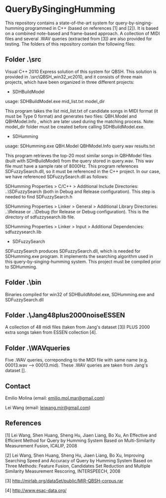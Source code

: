 QueryBySingingHumming
=====================

This repository contains a state-of-the-art system for query-by-singing-humming programmed in C++ (based on references [1] and [2]). It is based on a combined note-based and frame-based approach. A collection of MIDI files and several .WAV queries (extracted from [3]) are also provided for testing. The folders of this repository contain the following files:

Folder .\src
------------

Visual C++ 2010 Express solution of this system for QBSH. This solution is provided in .\src\QBSH_win32_vc2010, and it consists of three main projects, which have been organized in three different projects:

* SDHBuildModel


usage: SDHBuildModel.exe mid_list.txt model_dir

This program takes the list mid_list.txt of candidate songs in MIDI format (it must be Type 0 format) and generates two files: QBH.Model and QBHModel.Info , which are later used during the matching process. Note: model_dir folder must be created before calling SDHBuildModel.exe.

* SDHumming

usage: SDHumming.exe QBH.Model QBHModel.Info query.wav results.txt

This program retrieves the top-20 most similar songs in QBHModel files (built with SDHBuildModel) from the query stored in query.wav. This wav file must have a sample rate of 8000Hz. This program references SDFuzzySearch.dll, so it must be referenced in the C++ project. In our case, we have referenced SDFuzzySearch.dll as follows:

SDHumming Properties > C/C++ > Additional Include Directories: ..\SDFuzzySearch (both in Debug and Release configuration). This step is needed to find SDFuzzySearch.h

SDHumming Properties > Linker > General > Additional Library Directories: ..\Release or ..\Debug (for Release or Debug configuration). This is the directory of sdfuzzysearch.lib file.

SDHumming Properties > Linker > Input > Additional Dependencies: sdfuzzysearch.lib

* SDFuzzySearch

SDFuzzySearch produces SDFuzzySearch.dll, which is needed for SDHumming.exe program. It implements the searching algorithm used in this query-by-singing-humming system. This project must be compiled prior to SDHumming.



Folder .\bin
------------

Binaries compiled for win32 of SDHBuildModel.exe, SDHumming.exe and SDFuzzySearch.dll




Folder .\Jang48plus2000noiseESSEN
---------------------------------

A collection of 48 midi files (taken from Jang's dataset [3]) PLUS 2000 extra songs taken from ESSEN collection [4].




Folder .\WAVqueries
-------------------

Five .WAV queries, correponding to the MIDI file with same name (e.g. 00013.wav --> 00013.mid). These .WAV queries are taken from Jang's dataset [].



Contact
-------

Emilio Molina (email: emilio.mol.mar@gmail.com)

Lei Wang (email: leiwang.mir@gmail.com)

References
----------

[1] Lei Wang, Shen Huang, Sheng Hu, Jiaen Liang, Bo Xu, An Effective and Efficient Method for Query by Humming System Based on Multi-Similarity Measurement Fusion, ICALIP, 2008
 
[2] Lei Wang, Shen Huang, Sheng Hu, Jiaen Liang, Bo Xu, Improving Searching Speed and Accuracy of Query by Humming System Based on Three Methods: Feature Fusion, Candidates Set Reduction and Multiple Similarity Measurement Rescoring, INTERSPEECH, 2008

[3] http://mirlab.org/dataSet/public/MIR-QBSH-corpus.rar

[4] http://www.esac-data.org/
